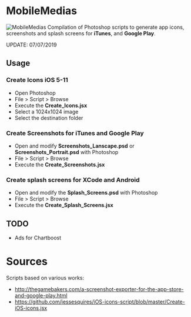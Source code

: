 # MobileMedias

![MobileMedias](https://raw.githubusercontent.com/BenoitFreslon/MobileMedias/master/demo.jpg
)
Compilation of Photoshop scripts to generate app icons, screenshots and splash screens for **iTunes**, and **Google Play**.

UPDATE: 07/07/2019

## Usage

### Create Icons iOS 5-11

* Open Photoshop
* File > Script > Browse
* Execute the **Create_Icons.jsx**
* Select a 1024x1024 image
* Select the destination folder

### Create Screenshots for iTunes and Google Play
* Open and modify **Screenshots_Lanscape.psd** or **Screenshots_Portrait.psd** with Photoshop
* File > Script > Browse
* Execute the **Create_Screenshots.jsx**

### Create splash screens for XCode and Android
* Open and modify the **Splash_Screens.psd** with Photoshop
* File > Script > Browse
* Execute the **Create_Splash_Screens.jsx**

## TODO
* Ads for Chartboost

# Sources

Scripts based on various works:

* http://thegamebakers.com/a-screenshot-exporter-for-the-app-store-and-google-play.html
* https://github.com/jessesquires/iOS-icons-script/blob/master/Create-iOS-icons.jsx
